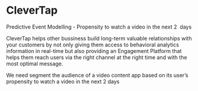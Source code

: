 # CleverTap
Predictive Event Modelling - Propensity to watch a video in the next 2  days


CleverTap helps other bussiness build long-term valuable relationships with your customers by not only giving them access to behavioral analytics information in real-time but also providing an Engagement Platform that helps them reach users via the right channel at the right time and with the most optimal message. 


We need segment the audience of a video content app based on its user’s propensity to watch a video in the next 2 days 

